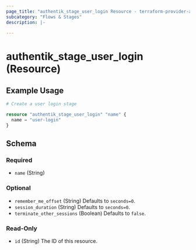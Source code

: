 ```yaml
---
page_title: "authentik_stage_user_login Resource - terraform-provider-authentik"
subcategory: "Flows & Stages"
description: |-
  
---
```


# authentik_stage_user_login (Resource)




## Example Usage

```terraform
# Create a user login stage

resource "authentik_stage_user_login" "name" {
  name = "user-login"
}
```

<!-- schema generated by tfplugindocs -->
## Schema

### Required

- `name` (String)

### Optional

- `remember_me_offset` (String) Defaults to `seconds=0`.
- `session_duration` (String) Defaults to `seconds=0`.
- `terminate_other_sessions` (Boolean) Defaults to `false`.

### Read-Only

- `id` (String) The ID of this resource.
